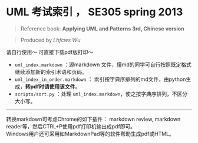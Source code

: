 
# UML 考试索引 ， SE305 spring 2013

> Reference book: **Applying UML and Patterns 3rd, Chinese version**

> Produced by *Lhfcws Wu*

请自行使用～ 可直接下载pdf版打印～

+ `uml_index.markdown` ：源markdown 文件，懂md的同学可自行按照既定格式继续添加新的索引术语和页码。
+ `uml_index_in_order.markdown` ： 索引按字典序排列的md文件，由python生成，**转pdf时请使用该文件**。
+ `scripts/sort.py` ：处理 `uml_index.markdown`，使之按字典序排列，不区分大小写。

***

转换markdown可考虑Chrome的如下插件： markdown review, markdown reader等，然后CTRL+P使用pdf打印机输出成pdf即可。  
Windows用户还可采用如MarkdownPad等的软件帮助生成pdf或HTML。
